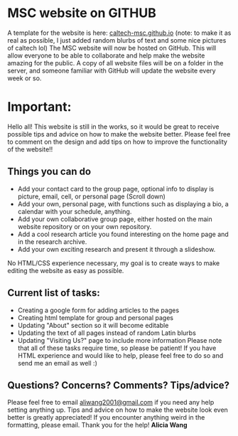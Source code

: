 # MSC website on GITHUB
A template for the website is here: [caltech-msc.github.io](https://caltech-msc.github.io)
(note: to make it as real as possible, I just added random blurbs of text and some nice pictures of caltech lol)
The MSC website will now be hosted on GitHub. This will allow everyone to be able to collaborate and help make the website amazing for the public. A copy of all website files will be on a folder in the server, and someone familiar with GitHub will update the website every week or so.

# Important:
Hello all! This website is still in the works, so it would be great to receive possible tips and advice on how to make the website better. Please feel free to comment on the design and add tips on how to improve the functionality of the website!!

## Things you can do
* Add your contact card to the group page, optional info to display is picture, email, cell, or personal page (Scroll down)
* Add your own, personal page, with functions such as displaying a bio, a calendar with your schedule, anything. 
* Add your own collaborative group page, either hosted on the main website repository or on your own repository.
* Add a cool research article you found interesting on the home page and in the research archive.
* Add your own exciting research and present it through a slideshow.

No HTML/CSS experience necessary, my goal is to create ways to make editing the website as easy as possible.

## Current list of tasks:
* Creating a google form for adding articles to the pages
* Creating html template for group and personal pages
* Updating "About" section so it will become editable
* Updating the text of all pages instead of random Latin blurbs
* Updating "Visiting Us?" page to include more information
Please note that all of these tasks require time, so please be patient! If you have HTML experience and would like to help, please feel free to do so and send me an email as well :)

## Questions? Concerns? Comments? Tips/advice?

Please feel free to email [aliwang2001@gmail.com](mailto:aliwang2001@gmail.com) if you need any help setting anything up.
Tips and advice on how to make the website look even better is greatly appreciated!
If you encounter anything weird in the formatting, please email. Thank you for the help!
**Alicia Wang**
  
